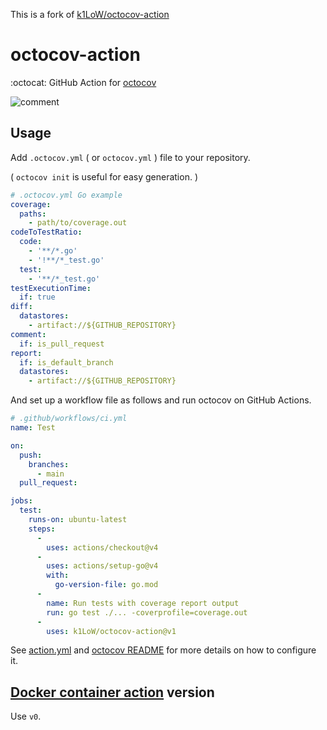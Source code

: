 This is a fork of [k1LoW/octocov-action](https://github.com/k1LoW/octocov-action)

# octocov-action

:octocat: GitHub Action for [octocov](https://github.com/k1LoW/octocov)

![comment](docs/comment_with_diff.png)

## Usage

Add `.octocov.yml` ( or `octocov.yml` ) file to your repository.

( `octocov init` is useful for easy generation. )

``` yaml
# .octocov.yml Go example
coverage:
  paths:
    - path/to/coverage.out
codeToTestRatio:
  code:
    - '**/*.go'
    - '!**/*_test.go'
  test:
    - '**/*_test.go'
testExecutionTime:
  if: true
diff:
  datastores:
    - artifact://${GITHUB_REPOSITORY}
comment:
  if: is_pull_request
report:
  if: is_default_branch
  datastores:
    - artifact://${GITHUB_REPOSITORY}
```

And set up a workflow file as follows and run octocov on GitHub Actions.

``` yaml
# .github/workflows/ci.yml
name: Test

on:
  push:
    branches:
      - main
  pull_request:

jobs:
  test:
    runs-on: ubuntu-latest
    steps:
      -
        uses: actions/checkout@v4
      -
        uses: actions/setup-go@v4
        with:
          go-version-file: go.mod
      -
        name: Run tests with coverage report output
        run: go test ./... -coverprofile=coverage.out
      -
        uses: k1LoW/octocov-action@v1
```

See [action.yml](action.yml) and [octocov README](https://github.com/k1LoW/octocov) for more details on how to configure it.

## [Docker container action](https://docs.github.com/en/actions/creating-actions/creating-a-docker-container-action) version

Use `v0`.
